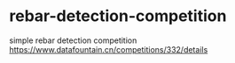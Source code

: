 # rebar-detection-competition
simple rebar detection competition https://www.datafountain.cn/competitions/332/details
